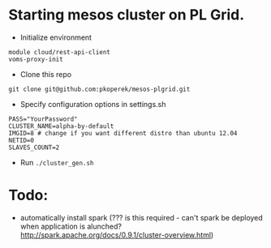 Starting mesos cluster on PL Grid.
==================================

  * Initialize environment

```
module cloud/rest-api-client
voms-proxy-init
```

  * Clone this repo

```
git clone git@github.com:pkoperek/mesos-plgrid.git
```

  * Specify configuration options in settings.sh

```
PASS="YourPassword"
CLUSTER_NAME=alpha-by-default
IMGID=8 # change if you want different distro than ubuntu 12.04
NETID=0
SLAVES_COUNT=2
```

  * Run `./cluster_gen.sh`

Todo:
=====

  * automatically install spark (??? is this required - can't spark be deployed when application is alunched? http://spark.apache.org/docs/0.9.1/cluster-overview.html)
